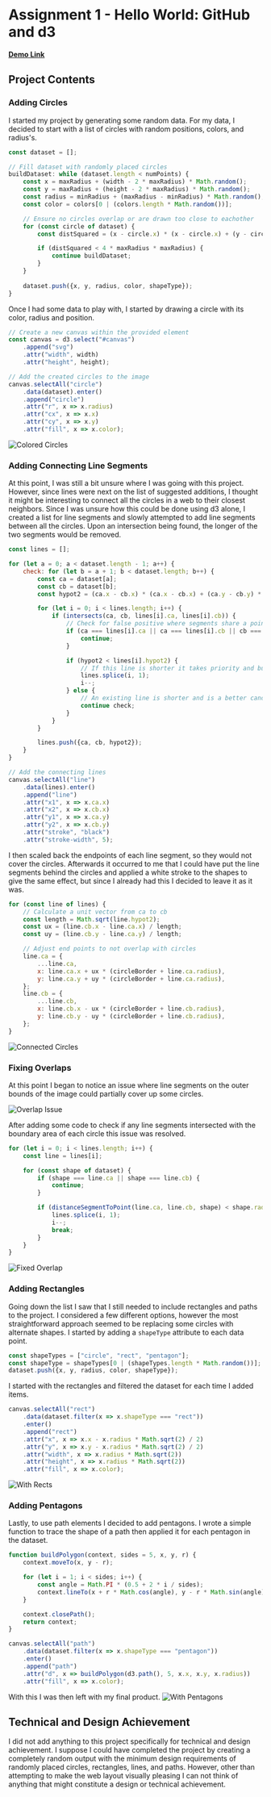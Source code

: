 # Assignment 1 - Hello World: GitHub and d3  
**[Demo Link]**

## Project Contents
### Adding Circles
I started my project by generating some random data. For my data, I decided to start with a list of circles with random
positions, colors, and radius's.
```javascript
const dataset = [];

// Fill dataset with randomly placed circles
buildDataset: while (dataset.length < numPoints) {
    const x = maxRadius + (width - 2 * maxRadius) * Math.random();
    const y = maxRadius + (height - 2 * maxRadius) * Math.random();
    const radius = minRadius + (maxRadius - minRadius) * Math.random();
    const color = colors[0 | (colors.length * Math.random())];

    // Ensure no circles overlap or are drawn too close to eachother
    for (const circle of dataset) {
        const distSquared = (x - circle.x) * (x - circle.x) + (y - circle.y) * (y - circle.y);

        if (distSquared < 4 * maxRadius * maxRadius) {
            continue buildDataset;
        }
    }
    
    dataset.push({x, y, radius, color, shapeType});
}
```
Once I had some data to play with, I started by drawing a circle with its color, radius and position.
```javascript
// Create a new canvas within the provided element
const canvas = d3.select("#canvas")
    .append("svg")
    .attr("width", width)
    .attr("height", height);

// Add the created circles to the image
canvas.selectAll("circle")
    .data(dataset).enter()
    .append("circle")
    .attr("r", x => x.radius)
    .attr("cx", x => x.x)
    .attr("cy", x => x.y)
    .attr("fill", x => x.color);
```
![Colored Circles]

### Adding Connecting Line Segments
At this point, I was still a bit unsure where I was going with this project. However, since lines were next on the list
of suggested additions, I thought it might be interesting to connect all the circles in a web to their closest
neighbors. Since I was unsure how this could be done using d3 alone, I created a list for line segments and slowly
attempted to add line segments between all the circles. Upon an intersection being found, the longer of the two segments
would be removed.
```javascript
const lines = [];

for (let a = 0; a < dataset.length - 1; a++) {
    check: for (let b = a + 1; b < dataset.length; b++) {
        const ca = dataset[a];
        const cb = dataset[b];
        const hypot2 = (ca.x - cb.x) * (ca.x - cb.x) + (ca.y - cb.y) * (ca.y - cb.y);

        for (let i = 0; i < lines.length; i++) {
            if (intersects(ca, cb, lines[i].ca, lines[i].cb)) {
                // Check for false positive where segments share a point
                if (ca === lines[i].ca || ca === lines[i].cb || cb === lines[i].ca || cb === lines[i].cb) {
                    continue;
                }

                if (hypot2 < lines[i].hypot2) {
                    // If this line is shorter it takes priority and bumps the other line out
                    lines.splice(i, 1);
                    i--;
                } else {
                    // An existing line is shorter and is a better candidate for this position
                    continue check;
                }
            }
        }

        lines.push({ca, cb, hypot2});
    }
}

// Add the connecting lines
canvas.selectAll("line")
    .data(lines).enter()
    .append("line")
    .attr("x1", x => x.ca.x)
    .attr("x2", x => x.cb.x)
    .attr("y1", x => x.ca.y)
    .attr("y2", x => x.cb.y)
    .attr("stroke", "black")
    .attr("stroke-width", 5);
```
I then scaled back the endpoints of each line segment, so they would not cover the circles. Afterwards it occurred to me
that I could have put the line segments behind the circles and applied a white stroke to the shapes to give the same
effect, but since I already had this I decided to leave it as it was.
```javascript
for (const line of lines) {
    // Calculate a unit vector from ca to cb
    const length = Math.sqrt(line.hypot2);
    const ux = (line.cb.x - line.ca.x) / length;
    const uy = (line.cb.y - line.ca.y) / length;

    // Adjust end points to not overlap with circles
    line.ca = {
        ...line.ca,
        x: line.ca.x + ux * (circleBorder + line.ca.radius),
        y: line.ca.y + uy * (circleBorder + line.ca.radius),
    };
    line.cb = {
        ...line.cb,
        x: line.cb.x - ux * (circleBorder + line.cb.radius),
        y: line.cb.y - uy * (circleBorder + line.cb.radius),
    };
}
```

![Connected Circles]

### Fixing Overlaps
At this point I began to notice an issue where line segments on the outer bounds of the image could partially cover up
some circles.

![Overlap Issue]

After adding some code to check if any line segments intersected with the boundary area of each circle this issue was
resolved.
```javascript
for (let i = 0; i < lines.length; i++) {
    const line = lines[i];

    for (const shape of dataset) {
        if (shape === line.ca || shape === line.cb) {
            continue;
        }

        if (distanceSegmentToPoint(line.ca, line.cb, shape) < shape.radius + circleBorder) {
            lines.splice(i, 1);
            i--;
            break;
        }
    }
}
```

![Fixed Overlap]

### Adding Rectangles
Going down the list I saw that I still needed to include rectangles and paths to the project. I considered a few
different options, however the most straightforward approach seemed to be replacing some circles with alternate shapes.
I started by adding a `shapeType` attribute to each data point.
```javascript
const shapeTypes = ["circle", "rect", "pentagon"];
const shapeType = shapeTypes[0 | (shapeTypes.length * Math.random())];
dataset.push({x, y, radius, color, shapeType});
```
I started with the rectangles and filtered the dataset for each time I added items.
```javascript
canvas.selectAll("rect")
    .data(dataset.filter(x => x.shapeType === "rect"))
    .enter()
    .append("rect")
    .attr("x", x => x.x - x.radius * Math.sqrt(2) / 2)
    .attr("y", x => x.y - x.radius * Math.sqrt(2) / 2)
    .attr("width", x => x.radius * Math.sqrt(2))
    .attr("height", x => x.radius * Math.sqrt(2))
    .attr("fill", x => x.color);
```
![With Rects]

### Adding Pentagons
Lastly, to use path elements I decided to add pentagons. I wrote a simple function to trace the shape of a path then
applied it for each pentagon in the dataset.

```javascript
function buildPolygon(context, sides = 5, x, y, r) {
    context.moveTo(x, y - r);

    for (let i = 1; i < sides; i++) {
        const angle = Math.PI * (0.5 + 2 * i / sides);
        context.lineTo(x + r * Math.cos(angle), y - r * Math.sin(angle));
    }

    context.closePath();
    return context;
}

canvas.selectAll("path")
    .data(dataset.filter(x => x.shapeType === "pentagon"))
    .enter()
    .append("path")
    .attr("d", x => buildPolygon(d3.path(), 5, x.x, x.y, x.radius))
    .attr("fill", x => x.color);
```
With this I was then left with my final product.
![With Pentagons]


## Technical and Design Achievement
I did not add anything to this project specifically for technical and design achievement. I suppose I could have
completed the project by creating a completely random output with the minimum design requirements of randomly placed
circles, rectangles, lines, and paths. However, other than attempting to make the web layout visually pleasing I can not
think of anything that might constitute a design or technical achievement.

  [Demo Link]: https://jmeggitt.github.io/a1-ghd3/index.html
  [Colored Circles]: imgs/coloredCircles.png
  [Connected Circles]: imgs/connectedCircles.png
  [Overlap Issue]: imgs/overlapIssue.png
  [Fixed Overlap]: imgs/fixedOverlap.png
  [With Rects]: imgs/withRects.png
  [With Pentagons]: imgs/withPentagons.PNG
